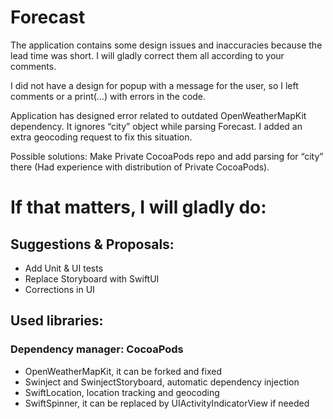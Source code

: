 # Forecast

The application contains some design issues and inaccuracies because the lead time was short. I will gladly correct them all according to your comments.

I did not have a design for popup with a message for the user, so I left comments or a print(…) with errors in the code.

Application has designed error related to outdated OpenWeatherMapKit dependency. It ignores “city” object while parsing Forecast. I added an extra geocoding request to fix this situation.

Possible solutions: Make Private CocoaPods repo and add parsing for “city” there (Had experience with distribution of Private CocoaPods).

# If that matters, I will gladly do:

## Suggestions & Proposals:
- Add Unit & UI tests
- Replace Storyboard with SwiftUI
- Corrections in UI

## Used libraries:
### Dependency manager: CocoaPods
- OpenWeatherMapKit, it can be forked and fixed 
- Swinject and SwinjectStoryboard, automatic dependency injection
- SwiftLocation, location tracking and geocoding
- SwiftSpinner, it can be replaced by UIActivityIndicatorView if needed

